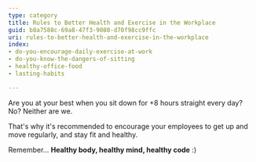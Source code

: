 ```yaml
---
type: category
title: Rules to Better Health and Exercise in the Workplace
guid: b8a7588c-69a8-47f3-9080-d70f98cc9ffc
uri: rules-to-better-health-and-exercise-in-the-workplace
index:
- do-you-encourage-daily-exercise-at-work
- do-you-know-the-dangers-of-sitting
- healthy-office-food
- lasting-habits

---
```

Are you at your best when you sit down for +8 hours straight every day? No? Neither are we.

That's why it's recommended to encourage your employees to get up and move regularly, and stay fit and healthy.

Remember... **Healthy body, healthy mind, healthy code** :)
